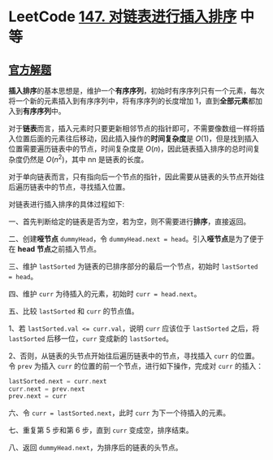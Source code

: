 # LeetCode [147. 对链表进行插入排序](https://leetcode-cn.com/problems/insertion-sort-list/) 中等



## [官方解题](https://leetcode-cn.com/problems/insertion-sort-list/solution/dui-lian-biao-jin-xing-cha-ru-pai-xu-by-leetcode-s/)

**插入排序**的基本思想是，维护一个**有序序列**，初始时有序序列只有一个元素，每次将一个新的元素插入到有序序列中，将有序序列的长度增加 1，直到**全部元素**都加入到**有序序列**中。

对于**链表**而言，插入元素时只要更新相邻节点的指针即可，不需要像数组一样将插入位置后面的元素往后移动，因此插入操作的**时间复杂度**是 $O(1)$，但是找到插入位置需要遍历链表中的节点，时间复杂度是 $O(n)$，因此链表插入排序的总时间复杂度仍然是 $O(n^2)$，其中 nn 是链表的长度。

对于单向链表而言，只有指向后一个节点的指针，因此需要从链表的头节点开始往后遍历链表中的节点，寻找插入位置。

对链表进行插入排序的具体过程如下:

一、首先判断给定的链表是否为空，若为空，则不需要进行**排序**，直接返回。

二、创建**哑节点** `dummyHead`，令 `dummyHead.next = head`。引入**哑节点**是为了便于在 **head 节点**之前插入节点。

三、维护 `lastSorted` 为链表的已排序部分的最后一个节点，初始时 `lastSorted = head`。

四、维护 `curr` 为待插入的元素，初始时 `curr = head.next`。

五、比较 `lastSorted` 和 `curr` 的节点值。

1、若 `lastSorted.val <= curr.val`，说明 `curr` 应该位于 `lastSorted` 之后，将 `lastSorted` 后移一位，`curr` 变成新的 `lastSorted`。

2、否则，从链表的头节点开始往后遍历链表中的节点，寻找插入 `curr` 的位置。令 `prev` 为插入 `curr` 的位置的前一个节点，进行如下操作，完成对 `curr` 的插入：

```C++
lastSorted.next = curr.next
curr.next = prev.next
prev.next = curr
```

六、令 `curr = lastSorted.next`，此时 `curr` 为下一个待插入的元素。

七、重复第 5 步和第 6 步，直到 `curr` 变成空，排序结束。

八、返回 `dummyHead.next`，为排序后的链表的头节点。


